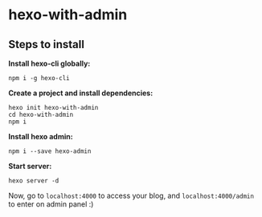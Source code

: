 # hexo-with-admin

## Steps to install

**Install hexo-cli globally:**

```
npm i -g hexo-cli
```

**Create a project and install dependencies:**

```
hexo init hexo-with-admin
cd hexo-with-admin
npm i
```

**Install hexo admin:**

```
npm i --save hexo-admin
```

**Start server:**

```
hexo server -d
```

Now, go to `localhost:4000` to access your blog, and `localhost:4000/admin` to enter on admin panel :)
